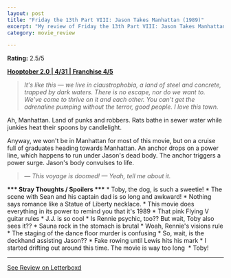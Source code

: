 ```yaml
---
layout: post
title: "Friday the 13th Part VIII: Jason Takes Manhattan (1989)"
excerpt: "My review of Friday the 13th Part VIII: Jason Takes Manhattan (1989)"
category: movie_review

---
```


**Rating:** 2.5/5

<b><a href="https://boxd.it/pRPis/detail" title="Hooptober 2.0 | 4/31 | Franchise 4/5">Hooptober 2.0 | 4/31 | Franchise 4/5</a></b>

<blockquote><i>It's like this — we live in claustrophobia, a land of steel and concrete, trapped by dark waters. There is no escape, nor do we want to. We've come to thrive on it and each other. You can't get the adrenaline pumping without the terror, good people. I love this town.</i></blockquote>
Ah, Manhattan. Land of punks and robbers. Rats bathe in sewer water while junkies heat their spoons by candlelight.

Anyway, we won't be in Manhattan for most of this movie, but on a cruise full of graduates heading towards Manhattan. An anchor drops on a power line, which happens to run under Jason's dead body. The anchor triggers a power surge. Jason's body convulses to life.

<blockquote><i>— This voyage is doomed!
</i><i>— Yeah, tell me about it.</i></blockquote>
<b>*** Stray Thoughts / Spoilers ***</b>
* Toby, the dog, is such a sweetie!
* The scene with Sean and his captain dad is so long and awkward!
* Nothing says romance like a Statue of Liberty necklace.
* This movie does everything in its power to remind you that it's 1989
* That pink Flying V guitar rules
* J.J. is so cool
* Is Rennie psychic, too?? But wait, Toby also sees it??
* Sauna rock in the stomach is brutal
* Woah, Rennie's visions rule
* The staging of the dance floor murder is confusing
* So, wait, is the deckhand assisting Jason??
* Fake rowing until Lewis hits his mark
* I started drifting out around this time. The movie is way too long 
* Toby!

<hr>

[See Review on Letterboxd](https://boxd.it/6PjhuH)
